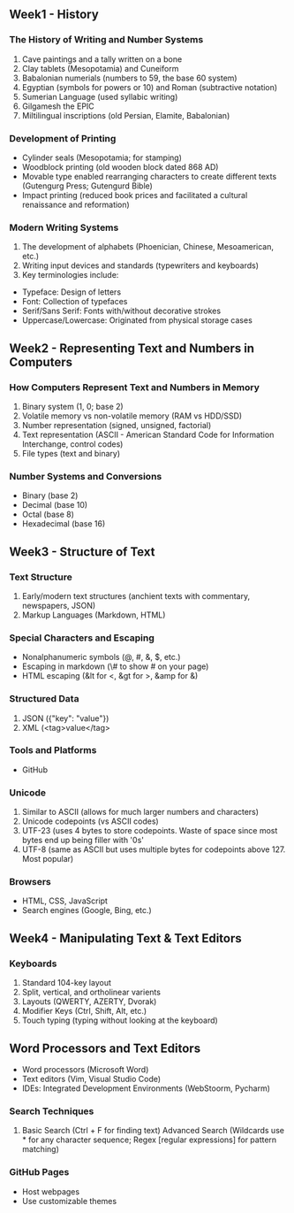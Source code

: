 ## Week1 - History

### The History of Writing and Number Systems 
1. Cave paintings and a tally written on a bone
2. Clay tablets (Mesopotamia) and Cuneiform
3. Babalonian numerials (numbers to 59, the base 60 system)
4. Egyptian (symbols for powers or 10) and Roman (subtractive notation)
5. Sumerian Language (used syllabic writing)
6. Gilgamesh the EPIC
7. Miltilingual inscriptions (old Persian, Elamite, Babalonian)

### Development of Printing
- Cylinder seals (Mesopotamia; for stamping)
- Woodblock printing (old wooden block dated 868 AD)
- Movable type enabled rearranging characters to create different texts (Gutengurg Press; Gutengurd Bible)
- Impact printing (reduced book prices and facilitated a cultural renaissance and reformation)

### Modern Writing Systems
1. The development of alphabets (Phoenician, Chinese, Mesoamerican, etc.)
2. Writing input devices and standards (typewriters and keyboards)
3. Key terminologies include:
- Typeface: Design of letters
- Font: Collection of typefaces
- Serif/Sans Serif: Fonts with/without decorative strokes
- Uppercase/Lowercase: Originated from physical storage cases


## Week2 - Representing Text and Numbers in Computers

### How Computers Represent Text and Numbers in Memory
1. Binary system (1, 0; base 2)
2. Volatile memory vs non-volatile memory (RAM vs HDD/SSD)
3. Number representation (signed, unsigned, factorial)
4. Text representation (ASCII - American Standard Code for Information Interchange, control codes)
5. File types (text and binary)

### Number Systems and Conversions
- Binary (base 2)
- Decimal (base 10)
- Octal (base 8)
- Hexadecimal (base 16)


## Week3 - Structure of Text 

### Text Structure
1. Early/modern text structures (anchient texts with commentary, newspapers, JSON)
2. Markup Languages (Markdown, HTML)

### Special Characters and Escaping
- Nonalphanumeric symbols (@, #, &, $, etc.)
- Escaping in markdown (\\# to show # on your page)
- HTML escaping (&lt for <, &gt for >, &amp for &)

### Structured Data
1. JSON ({"key": "value"})
2. XML (\<tag>value\</tag>

### Tools and Platforms
- GitHub

### Unicode
1. Similar to ASCII (allows for much larger numbers and characters)
2. Unicode codepoints (vs ASCII codes)
3. UTF-23 (uses 4 bytes to store codepoints. Waste of space since most bytes end up being filler with '0s'
4. UTF-8 (same as ASCII but uses multiple bytes for codepoints above 127. Most popular)

### Browsers
- HTML, CSS, JavaScript
- Search engines (Google, Bing, etc.)


## Week4 - Manipulating Text & Text Editors

### Keyboards
1. Standard 104-key layout
2. Split, vertical, and ortholinear varients
3. Layouts (QWERTY, AZERTY, Dvorak)
4. Modifier Keys (Ctrl, Shift, Alt, etc.)
5. Touch typing (typing without looking at the keyboard)

## Word Processors and Text Editors
- Word processors (Microsoft Word)
- Text editors (Vim, Visual Studio Code)
- IDEs: Integrated Development Environments (WebStoorm, Pycharm)

### Search Techniques
1. Basic Search (Ctrl + F for finding text)
Advanced Search (Wildcards use * for any character sequence; Regex [regular expressions] for pattern matching)

### GitHub Pages
- Host webpages
- Use customizable themes
